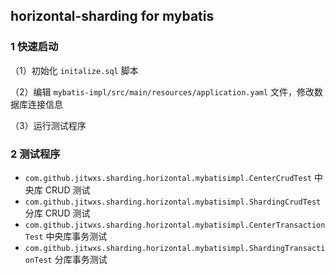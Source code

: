 ## horizontal-sharding for mybatis

### 1 快速启动

（1）初始化 `initalize.sql` 脚本

（2）编辑 `mybatis-impl/src/main/resources/application.yaml` 文件，修改数据库连接信息

（3）运行测试程序

### 2 测试程序

- `com.github.jitwxs.sharding.horizontal.mybatisimpl.CenterCrudTest` 中央库 CRUD 测试
- `com.github.jitwxs.sharding.horizontal.mybatisimpl.ShardingCrudTest` 分库 CRUD 测试
- `com.github.jitwxs.sharding.horizontal.mybatisimpl.CenterTransactionTest` 中央库事务测试
- `com.github.jitwxs.sharding.horizontal.mybatisimpl.ShardingTransactionTest` 分库事务测试
